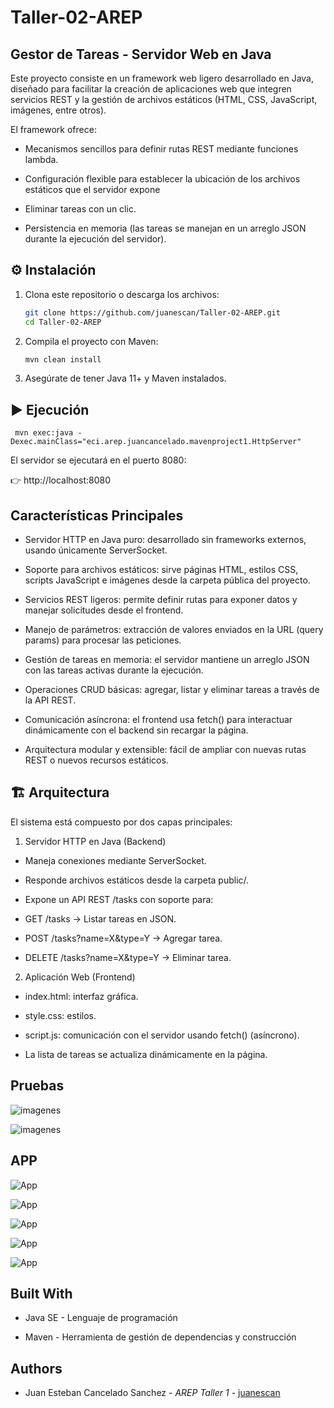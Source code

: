 # Taller-02-AREP

## Gestor de Tareas - Servidor Web en Java

Este proyecto consiste en un framework web ligero desarrollado en Java, diseñado para facilitar la creación de aplicaciones web que integren servicios REST y la gestión de archivos estáticos (HTML, CSS, JavaScript, imágenes, entre otros).

El framework ofrece:

- Mecanismos sencillos para definir rutas REST mediante funciones lambda.

- Configuración flexible para establecer la ubicación de los archivos estáticos que el servidor expone

- Eliminar tareas con un clic.

- Persistencia en memoria (las tareas se manejan en un arreglo JSON durante la ejecución del servidor).

## ⚙️ Instalación

1. Clona este repositorio o descarga los archivos:  
   ```bash
   git clone https://github.com/juanescan/Taller-02-AREP.git
   cd Taller-02-AREP
2. Compila el proyecto con Maven:
   ```bash
   mvn clean install
3. Asegúrate de tener Java 11+ y Maven instalados.
## ▶️ Ejecución
     mvn exec:java -Dexec.mainClass="eci.arep.juancancelado.mavenproject1.HttpServer"

 El servidor se ejecutará en el puerto 8080:
 
 👉 http://localhost:8080

 ## Características Principales

 - Servidor HTTP en Java puro: desarrollado sin frameworks externos, usando únicamente ServerSocket.
 
 - Soporte para archivos estáticos: sirve páginas HTML, estilos CSS, scripts JavaScript e imágenes desde la carpeta pública del proyecto.

 - Servicios REST ligeros: permite definir rutas para exponer datos y manejar solicitudes desde el frontend.

 - Manejo de parámetros: extracción de valores enviados en la URL (query params) para procesar las peticiones.

 - Gestión de tareas en memoria: el servidor mantiene un arreglo JSON con las tareas activas durante la ejecución.

 - Operaciones CRUD básicas: agregar, listar y eliminar tareas a través de la API REST.

 - Comunicación asíncrona: el frontend usa fetch() para interactuar dinámicamente con el backend sin recargar la página.

 - Arquitectura modular y extensible: fácil de ampliar con nuevas rutas REST o nuevos recursos estáticos. 


 ## 🏗️ Arquitectura

El sistema está compuesto por dos capas principales:

1. Servidor HTTP en Java (Backend)

- Maneja conexiones mediante ServerSocket.

- Responde archivos estáticos desde la carpeta public/.

- Expone un API REST /tasks con soporte para:

- GET /tasks → Listar tareas en JSON.

- POST /tasks?name=X&type=Y → Agregar tarea.

- DELETE /tasks?name=X&type=Y → Eliminar tarea.

2. Aplicación Web (Frontend)
- index.html: interfaz gráfica.

- style.css: estilos.

- script.js: comunicación con el servidor usando fetch() (asíncrono).

- La lista de tareas se actualiza dinámicamente en la página.

## Pruebas
 
 ![imagenes](/imagenes/prueba1.png)

![imagenes](/imagenes/prueba2.png)

## APP

![App](/imagenes/APP1.png)

![App](/imagenes/APP2.png)

![App](/imagenes/APP3.png)

![App](/imagenes/APP4.png) 

![App](/imagenes/APP5.png) 

## Built With

- Java SE - Lenguaje de programación

- Maven - Herramienta de gestión de dependencias y construcción

## Authors 
- Juan Esteban Cancelado Sanchez - *AREP* *Taller 1* - [juanescan](https://github.com/juanescan)